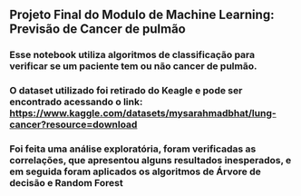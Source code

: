 ## Projeto Final do Modulo de Machine Learning: Previsão de Cancer de pulmão

### Esse notebook utiliza algoritmos de classificação para verificar se um paciente tem ou não cancer de pulmão. 

### O dataset utilizado foi retirado do Keagle e pode ser encontrado acessando o link: https://www.kaggle.com/datasets/mysarahmadbhat/lung-cancer?resource=download

### Foi feita uma análise exploratória, foram verificadas as correlações, que apresentou alguns resultados inesperados, e em seguida foram aplicados os algoritmos de Árvore de decisão e Random Forest
